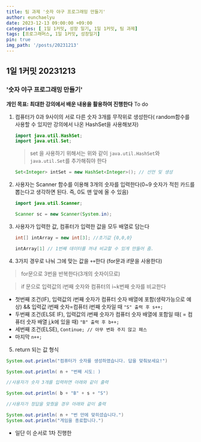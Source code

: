 ```yaml
---
title: 팀 과제 '숫자 야구 프로그래밍 만들기'
author: eunchaelyu
date: 2023-12-13 09:00:00 +09:00
categories: [_1일 1커밋, 성장 일기, 1일 1커밋, 팀 과제]
tags: [프로그래머스, 1일 1커밋, 성장일기]
pin: true
img_path: '/posts/20231213'
---
```


## 1일 1커밋 20231213
### '숫자 야구 프로그래밍 만들기'
**개인 목표: 최대한 강의에서 배운 내용을 활용하여 진행한다**
To do
1. 컴퓨터가 0과 9사이의 서로 다른 숫자 3개를 무작위로 생성한다( random함수를 사용할 수 있지만 강의에서 나온 HashSet을 사용해보자)
   ```java
   import java.util.HashSet;
   import java.util.Set;
   ```
   > set 을 사용하기 위해서는 위와 같이 ``java.util.HashSet``와 ``java.util.Set``를 추가해줘야 한다
   ```java
   Set<Integer> intSet = new HashSet<Integer>(); // 선언 및 생성
   ```
   
2. 사용자는 Scanner 함수를 이용해 3개의 숫자를 입력한다(0~9 숫자가 적힌 카드를 뽑는다고 생각하면 된다. 즉, 0도 맨 앞에 올 수 있음)
   ```java
   import java.util.Scanner;
   ```
   ```java
   Scanner sc = new Scanner(System.in);
   ```
   
3. 사용자가 입력한 값, 컴퓨터가 입력한 값을 모두 배열로 담는다
   ```java
   int[] intArray = new int[3]; //초기값 {0,0,0}
   ```
   ```java
   intArray[1] // 1번째 데이터를 꺼내 비교할 수 있게 만들어 줌.
   ``` 
4. 3가지 경우로 나눠 그에 맞는 값을 ``++``한다 (for문과 if문을 사용한다)    
> for문으로 3번을 반복한다(3개의 숫자이므로)    

> if 문으로 입력값의 i번째 숫자와 컴퓨터의 i~k번째 숫자를 비교한다     
- 첫번째 조건(IF), 입력값의 i번째 숫자가 컴퓨터 숫자 배열에 포함(생략가능으로 예상) && 입력값 i번째 숫자=컴퓨터 i번째 숫자일 때  ``"S" 출력 후 s++;``
- 두번째 조건(ELSE IF), 입력값의 i번째 숫자가 컴퓨터 숫자 배열에 포함일 때( = 컴퓨터 숫자 배열 j,k에 있을 때)  ``"B" 출력 후 b++;``
- 세번째 조건(ELSE), ``Continue; // 아무 변화 주지 않고 패스``
- 마지막 ``n++;``
  
5. return 되는 값 형식    

```java
System.out.println("컴퓨터가 숫자를 생성하였습니다. 답을 맞춰보세요!")    

System.out.println( n + "번째 시도: )

//사용자가 숫자 3개를 입력하면 아래와 같이 출력

System.out.println( b + "B" + s + "S")

//사용자가 정답을 맞췄을 경우 아래와 같이 출력

System.out.println( n + "번 만에 맞히셨습니다.")
System.out.println("게임을 종료합니다.")
```

- 일단 이 순서로 1차 진행한

